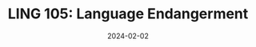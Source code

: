 ---
title: "LING 105: Language Endangerment"
collection: teaching
permalink: /teaching/LING105
date: 2024-02-02
term: ""
crn: 
time: Online/Asynchronous
description: "This course provides "
status: "active"
---